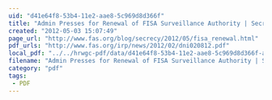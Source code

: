 ```yaml
---
uid: "d41e64f8-53b4-11e2-aae8-5c969d8d366f"
title: "Admin Presses for Renewal of FISA Surveillance Authority | Secrecy News"
created: "2012-05-03 15:07:49"
page_url: "http://www.fas.org/blog/secrecy/2012/05/fisa_renewal.html"
pdf_urls: "http://www.fas.org/irp/news/2012/02/dni020812.pdf"
local_pdf: "../../hrwgc-pdf/data/d41e64f8-53b4-11e2-aae8-5c969d8d366f-admin-presses-for-renewal-of-fisa-surveillance-authority-secrecy-news.pdf"
filename: "Admin Presses for Renewal of FISA Surveillance Authority | Secrecy News.html"
category: "pdf"
tags: 
 - PDF
---
```

